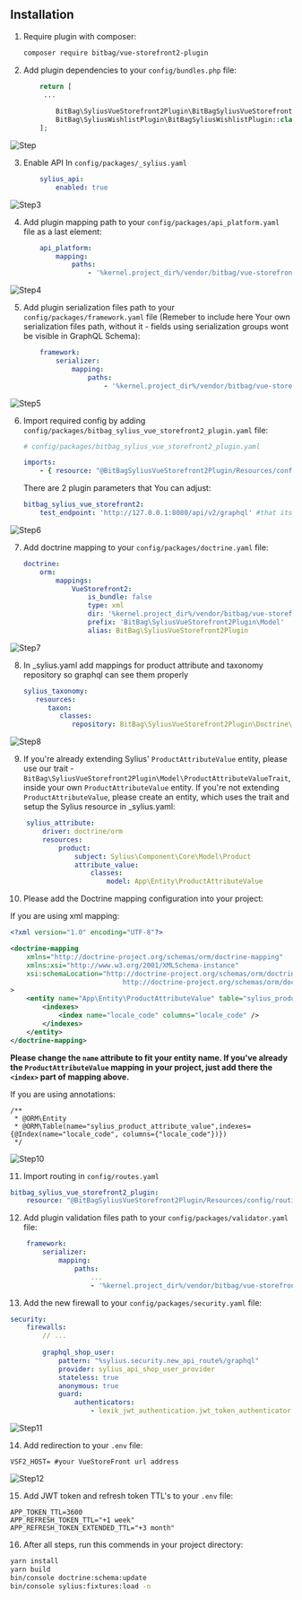 ## Installation


1. Require plugin with composer:

    ```bash
    composer require bitbag/vue-storefront2-plugin
    ```

2. Add plugin dependencies to your `config/bundles.php` file:

    ```php
        return [
         ...
        
            BitBag\SyliusVueStorefront2Plugin\BitBagSyliusVueStorefront2Plugin::class => ['all' => true],
            BitBag\SyliusWishlistPlugin\BitBagSyliusWishlistPlugin::class => ['all' => true],
        ];
    ```
![Step](/doc/images/Step2.png)

3. Enable API
    In `config/packages/_sylius.yaml`
    ```yaml
        sylius_api:
            enabled: true
    ```
![Step3](/doc/images/Step3.png)

4. Add plugin mapping path to your `config/packages/api_platform.yaml` file as a last element:

    ```yaml
        api_platform:
            mapping:
                paths:
                    - '%kernel.project_dir%/vendor/bitbag/vue-storefront2-plugin/src/Resources/api_resources'
    ```
    
![Step4](/doc/images/Step4.png)
    
5. Add plugin serialization files path to your `config/packages/framework.yaml` file (Remeber to include here Your own serialization files path, without it - fields using serialization groups wont be visible in GraphQL Schema):

    ```yaml
        framework:    
            serializer:
                mapping:
                    paths:
                        - '%kernel.project_dir%/vendor/bitbag/vue-storefront2-plugin/src/Resources/serialization'
    ```
![Step5](/doc/images/Step5.png)

6. Import required config by adding  `config/packages/bitbag_sylius_vue_storefront2_plugin.yaml` file:

    ```yaml
    # config/packages/bitbag_sylius_vue_storefront2_plugin.yaml
    
    imports:
        - { resource: "@BitBagSyliusVueStorefront2Plugin/Resources/config/services.xml" }
    ```    
   
    There are 2 plugin parameters that You can adjust:
   
    ```yml
    bitbag_sylius_vue_storefront2:
        test_endpoint: 'http://127.0.0.1:8080/api/v2/graphql' #that its default value
    ```
![Step6](/doc/images/Step6.png)

7. Add doctrine mapping to your `config/packages/doctrine.yaml` file:

    ```yml
    doctrine:
        orm:
            mappings:
                VueStorefront2:
                    is_bundle: false
                    type: xml
                    dir: '%kernel.project_dir%/vendor/bitbag/vue-storefront2-plugin/src/Resources/doctrine/model'
                    prefix: 'BitBag\SyliusVueStorefront2Plugin\Model'
                    alias: BitBag\SyliusVueStorefront2Plugin
    ```
![Step7](/doc/images/Step7.png)

8. In _sylius.yaml add mappings for product attribute and taxonomy repository so graphql can see them properly

    ```yml
    sylius_taxonomy:
       resources:
          taxon:
             classes:
                repository: BitBag\SyliusVueStorefront2Plugin\Doctrine\Repository\TaxonRepository
    ```
![Step8](/doc/images/Step8.png)

9. If you're already extending Sylius' `ProductAttributeValue` entity, please use our trait - `BitBag\SyliusVueStorefront2Plugin\Model\ProductAttributeValueTrait`, inside your own `ProductAttributeValue` entity. If you're not extending `ProductAttributeValue`, please create an entity, which uses the trait and setup the Sylius resource in _sylius.yaml:

```yml
    sylius_attribute:
        driver: doctrine/orm
        resources:
            product:
                subject: Sylius\Component\Core\Model\Product
                attribute_value:
                    classes:
                        model: App\Entity\ProductAttributeValue
```

10. Please add the Doctrine mapping configuration into your project:

If you are using xml mapping:

```xml
<?xml version="1.0" encoding="UTF-8"?>

<doctrine-mapping
    xmlns="http://doctrine-project.org/schemas/orm/doctrine-mapping"
    xmlns:xsi="http://www.w3.org/2001/XMLSchema-instance"
    xsi:schemaLocation="http://doctrine-project.org/schemas/orm/doctrine-mapping
                            http://doctrine-project.org/schemas/orm/doctrine-mapping.xsd"
>
    <entity name="App\Entity\ProductAttributeValue" table="sylius_product_attribute_value">
        <indexes>
            <index name="locale_code" columns="locale_code" />
        </indexes>
    </entity>
</doctrine-mapping>
```

**Please change the `name` attribute to fit your entity name. If you've already the `ProductAttributeValue` mapping in your project, just add there the `<index>` part of mapping above.**

If you are using annotations:

```
/**
 * @ORM\Entity
 * @ORM\Table(name="sylius_product_attribute_value",indexes={@Index(name="locale_code", columns={"locale_code"})})
 */
```
![Step10](/doc/images/Step9-10.png)
    
11. Import routing in `config/routes.yaml`

```yml
bitbag_sylius_vue_storefront2_plugin:
    resource: "@BitBagSyliusVueStorefront2Plugin/Resources/config/routing.yml"
```

12. Add plugin validation files path to your `config/packages/validator.yaml` file:

```yaml
    framework:    
        serializer:
            mapping:
                paths:
                    ...
                    - '%kernel.project_dir%/vendor/bitbag/vue-storefront2-plugin/src/Resources/validation'
```

13. Add the new firewall to your `config/packages/security.yaml` file:

```yml
security:
    firewalls:
        // ...
        
        graphql_shop_user:
            pattern: "%sylius.security.new_api_route%/graphql"
            provider: sylius_api_shop_user_provider
            stateless: true
            anonymous: true
            guard:
                authenticators:
                    - lexik_jwt_authentication.jwt_token_authenticator
```

![Step11](/doc/images/Step11.png)
    
14. Add redirection to your `.env` file:

```env
VSF2_HOST= #your VueStoreFront url address
```

![Step12](/doc/images/Step12.png)


15. Add JWT token and refresh token TTL's to your `.env` file:

```env
APP_TOKEN_TTL=3600
APP_REFRESH_TOKEN_TTL="+1 week"
APP_REFRESH_TOKEN_EXTENDED_TTL="+3 month"
```

     
16. After all steps, run this commends in your project directory:

```bash
yarn install
yarn build
bin/console doctrine:schema:update
bin/console sylius:fixtures:load -n
```
